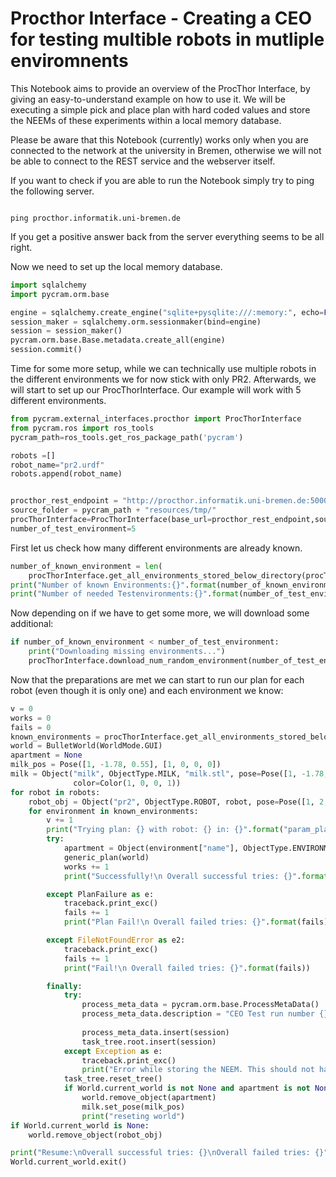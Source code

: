 # Procthor Interface - Creating a CEO for testing multible robots in mutliple enviromnents

This Notebook aims to provide an overview of the ProcThor Interface, by giving an easy-to-understand example on how to 
use it. We will be executing a simple pick and place plan with hard coded values and store the NEEMs of these 
experiments within a local memory database. 

Please be aware that this Notebook (currently) works only when you are connected to the network at the university in 
Bremen, otherwise we will not be able to connect to the REST service and the webserver itself.

If you want to check if you are able to run the Notebook simply try to ping the following server.

```batch

ping procthor.informatik.uni-bremen.de

```

If you get a positive answer back from the server everything seems to be all right. 

Now we need to set up the local memory database.
```python
import sqlalchemy
import pycram.orm.base

engine = sqlalchemy.create_engine("sqlite+pysqlite:///:memory:", echo=False)
session_maker = sqlalchemy.orm.sessionmaker(bind=engine)
session = session_maker()
pycram.orm.base.Base.metadata.create_all(engine)
session.commit()
```
Time for some more setup, while we can technically use multiple robots  in the different environments we for now stick 
with only PR2. Afterwards, we will start to set up our ProcThorInterface. Our example will work with 5 different 
environments.
```python
from pycram.external_interfaces.procthor import ProcThorInterface
from pycram.ros import ros_tools
pycram_path=ros_tools.get_ros_package_path('pycram')

robots =[]
robot_name="pr2.urdf"
robots.append(robot_name)


procthor_rest_endpoint = "http://procthor.informatik.uni-bremen.de:5000/"
source_folder = pycram_path + "resources/tmp/"
procThorInterface=ProcThorInterface(base_url=procthor_rest_endpoint,source_folder=source_folder)
number_of_test_environment=5
```
First let us check how many different environments are already known.

```python
number_of_known_environment = len(
    procThorInterface.get_all_environments_stored_below_directory(procThorInterface.source_folder))
print("Number of known Environments:{}".format(number_of_known_environment))
print("Number of needed Testenvironments:{}".format(number_of_test_environment))
```

Now depending on if we have to get some more, we will download some additional:
```python
if number_of_known_environment < number_of_test_environment:
    print("Downloading missing environments...")
    procThorInterface.download_num_random_environment(number_of_test_environment-number_of_known_environment)
```

Now that the preparations are met we can start to run our plan for each robot (even though it is only one) and each
environment we know:

```python
v = 0
works = 0
fails = 0
known_environments = procThorInterface.get_all_environments_stored_below_directory(procThorInterface.source_folder)
world = BulletWorld(WorldMode.GUI)
apartment = None
milk_pos = Pose([1, -1.78, 0.55], [1, 0, 0, 0])
milk = Object("milk", ObjectType.MILK, "milk.stl", pose=Pose([1, -1.78, 0.55], [1, 0, 0, 0]),
              color=Color(1, 0, 0, 1))
for robot in robots:
    robot_obj = Object("pr2", ObjectType.ROBOT, robot, pose=Pose([1, 2, 0]))
    for environment in known_environments:
        v += 1
        print("Trying plan: {} with robot: {} in: {}".format("param_plan", robot, environment["name"]))
        try:
            apartment = Object(environment["name"], ObjectType.ENVIRONMENT, environment["storage_place"])
            generic_plan(world)
            works += 1
            print("Successfully!\n Overall successful tries: {}".format(works))

        except PlanFailure as e:
            traceback.print_exc()
            fails += 1
            print("Plan Fail!\n Overall failed tries: {}".format(fails))

        except FileNotFoundError as e2:
            traceback.print_exc()
            fails += 1
            print("Fail!\n Overall failed tries: {}".format(fails))

        finally:
            try:
                process_meta_data = pycram.orm.base.ProcessMetaData()
                process_meta_data.description = "CEO Test run number {} robot:{} enviroment:{}".format(v, robot,
                                                                                                       environment)
                process_meta_data.insert(session)
                task_tree.root.insert(session)
            except Exception as e:
                traceback.print_exc()
                print("Error while storing the NEEM. This should not happen.")
            task_tree.reset_tree()
            if World.current_world is not None and apartment is not None:
                world.remove_object(apartment)
                milk.set_pose(milk_pos)
                print("reseting world")
if World.current_world is None:
    world.remove_object(robot_obj)

print("Resume:\nOverall successful tries: {}\nOverall failed tries: {}".format(works, fails))
World.current_world.exit()
```



